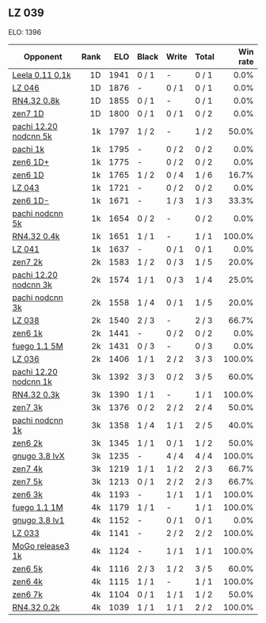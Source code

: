 ## LZ 039 ##

ELO: 1396

Opponent | Rank | ELO | Black | Write | Total | Win rate
---------|-----:|----:|-------|-------|-------|-------:
[Leela 0.11 0.1k](Leela%200.11%200.1k.md) | 1D | 1941 | 0 / 1 | - | 0 / 1 | 0.0%
[LZ 046](LZ%20046.md) | 1D | 1876 | - | 0 / 1 | 0 / 1 | 0.0%
[RN4.32 0.8k](RN4.32%200.8k.md) | 1D | 1855 | 0 / 1 | - | 0 / 1 | 0.0%
[zen7 1D](zen7%201D.md) | 1D | 1800 | 0 / 1 | 0 / 1 | 0 / 2 | 0.0%
[pachi 12.20 nodcnn 5k](pachi%2012.20%20nodcnn%205k.md) | 1k | 1797 | 1 / 2 | - | 1 / 2 | 50.0%
[pachi 1k](pachi%201k.md) | 1k | 1795 | - | 0 / 2 | 0 / 2 | 0.0%
[zen6 1D+](zen6%201D+.md) | 1k | 1775 | - | 0 / 2 | 0 / 2 | 0.0%
[zen6 1D](zen6%201D.md) | 1k | 1765 | 1 / 2 | 0 / 4 | 1 / 6 | 16.7%
[LZ 043](LZ%20043.md) | 1k | 1721 | - | 0 / 2 | 0 / 2 | 0.0%
[zen6 1D-](zen6%201D-.md) | 1k | 1671 | - | 1 / 3 | 1 / 3 | 33.3%
[pachi nodcnn 5k](pachi%20nodcnn%205k.md) | 1k | 1654 | 0 / 2 | - | 0 / 2 | 0.0%
[RN4.32 0.4k](RN4.32%200.4k.md) | 1k | 1651 | 1 / 1 | - | 1 / 1 | 100.0%
[LZ 041](LZ%20041.md) | 1k | 1637 | - | 0 / 1 | 0 / 1 | 0.0%
[zen7 2k](zen7%202k.md) | 2k | 1583 | 1 / 2 | 0 / 3 | 1 / 5 | 20.0%
[pachi 12.20 nodcnn 3k](pachi%2012.20%20nodcnn%203k.md) | 2k | 1574 | 1 / 1 | 0 / 3 | 1 / 4 | 25.0%
[pachi nodcnn 3k](pachi%20nodcnn%203k.md) | 2k | 1558 | 1 / 4 | 0 / 1 | 1 / 5 | 20.0%
[LZ 038](LZ%20038.md) | 2k | 1540 | 2 / 3 | - | 2 / 3 | 66.7%
[zen6 1k](zen6%201k.md) | 2k | 1441 | - | 0 / 2 | 0 / 2 | 0.0%
[fuego 1.1 5M](fuego%201.1%205M.md) | 2k | 1431 | 0 / 3 | - | 0 / 3 | 0.0%
[LZ 036](LZ%20036.md) | 2k | 1406 | 1 / 1 | 2 / 2 | 3 / 3 | 100.0%
[pachi 12.20 nodcnn 1k](pachi%2012.20%20nodcnn%201k.md) | 3k | 1392 | 3 / 3 | 0 / 2 | 3 / 5 | 60.0%
[RN4.32 0.3k](RN4.32%200.3k.md) | 3k | 1390 | 1 / 1 | - | 1 / 1 | 100.0%
[zen7 3k](zen7%203k.md) | 3k | 1376 | 0 / 2 | 2 / 2 | 2 / 4 | 50.0%
[pachi nodcnn 1k](pachi%20nodcnn%201k.md) | 3k | 1358 | 1 / 4 | 1 / 1 | 2 / 5 | 40.0%
[zen6 2k](zen6%202k.md) | 3k | 1345 | 1 / 1 | 0 / 1 | 1 / 2 | 50.0%
[gnugo 3.8 lvX](gnugo%203.8%20lvX.md) | 3k | 1235 | - | 4 / 4 | 4 / 4 | 100.0%
[zen7 4k](zen7%204k.md) | 3k | 1219 | 1 / 1 | 1 / 2 | 2 / 3 | 66.7%
[zen7 5k](zen7%205k.md) | 3k | 1213 | 0 / 1 | 2 / 2 | 2 / 3 | 66.7%
[zen6 3k](zen6%203k.md) | 4k | 1193 | - | 1 / 1 | 1 / 1 | 100.0%
[fuego 1.1 1M](fuego%201.1%201M.md) | 4k | 1179 | 1 / 1 | - | 1 / 1 | 100.0%
[gnugo 3.8 lv1](gnugo%203.8%20lv1.md) | 4k | 1152 | - | 0 / 1 | 0 / 1 | 0.0%
[LZ 033](LZ%20033.md) | 4k | 1141 | - | 2 / 2 | 2 / 2 | 100.0%
[MoGo release3 1k](MoGo%20release3%201k.md) | 4k | 1124 | - | 1 / 1 | 1 / 1 | 100.0%
[zen6 5k](zen6%205k.md) | 4k | 1116 | 2 / 3 | 1 / 2 | 3 / 5 | 60.0%
[zen6 4k](zen6%204k.md) | 4k | 1115 | 1 / 1 | - | 1 / 1 | 100.0%
[zen6 7k](zen6%207k.md) | 4k | 1104 | 0 / 1 | 1 / 1 | 1 / 2 | 50.0%
[RN4.32 0.2k](RN4.32%200.2k.md) | 4k | 1039 | 1 / 1 | 1 / 1 | 2 / 2 | 100.0%
